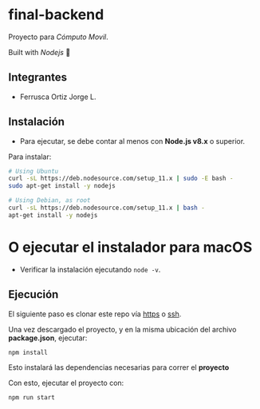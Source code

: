# final-backend

Proyecto para _Cómputo Movil_.

Built with _Nodejs_ :japanese_goblin:

## Integrantes

- Ferrusca Ortiz Jorge L.

## Instalación

- Para ejecutar, se debe contar al menos con **Node.js v8.x** o superior.

Para instalar: 

```sh
# Using Ubuntu
curl -sL https://deb.nodesource.com/setup_11.x | sudo -E bash -
sudo apt-get install -y nodejs

# Using Debian, as root
curl -sL https://deb.nodesource.com/setup_11.x | bash -
apt-get install -y nodejs
```
# O ejecutar el instalador para macOS

- Verificar la instalación ejecutando `node -v`.

## Ejecución

El siguiente paso es clonar este repo vía [https](https://github.com/ferrusca/final-backend.git) o [ssh](git@github.com:ferrusca/final-backend.git).

Una vez descargado el proyecto, y en la misma ubicación del archivo **package.json**, ejecutar:
```sh
npm install
```
Esto instalará las dependencias necesarias para correr el **proyecto**

Con esto, ejecutar el proyecto con: 
```sh
npm run start
```
